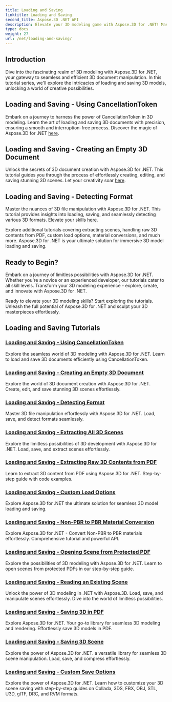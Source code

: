 ```yaml
---
title: Loading and Saving
linktitle: Loading and Saving
second_title: Aspose.3D .NET API
description: Elevate your 3D modeling game with Aspose.3D for .NET! Master efficient loading and saving techniques using CancellationToken. Explore now!
type: docs
weight: 27
url: /net/loading-and-saving/
---
```

## Introduction

Dive into the fascinating realm of 3D modeling with Aspose.3D for .NET, your gateway to seamless and efficient 3D document manipulation. In this tutorial series, we'll explore the intricacies of loading and saving 3D models, unlocking a world of creative possibilities.

## Loading and Saving - Using CancellationToken

Embark on a journey to harness the power of CancellationToken in 3D modeling. Learn the art of loading and saving 3D documents with precision, ensuring a smooth and interruption-free process. Discover the magic of Aspose.3D for .NET [here](./cancellation-token/).

## Loading and Saving - Creating an Empty 3D Document

Unlock the secrets of 3D document creation with Aspose.3D for .NET. This tutorial guides you through the process of effortlessly creating, editing, and saving stunning 3D scenes. Let your creativity soar [here](./create-empty-3d-document/).

## Loading and Saving - Detecting Format

Master the nuances of 3D file manipulation with Aspose.3D for .NET. This tutorial provides insights into loading, saving, and seamlessly detecting various 3D formats. Elevate your skills [here](./detect-format/).

Explore additional tutorials covering extracting scenes, handling raw 3D contents from PDF, custom load options, material conversions, and much more. Aspose.3D for .NET is your ultimate solution for immersive 3D model loading and saving.

## Ready to Begin?

Embark on a journey of limitless possibilities with Aspose.3D for .NET. Whether you're a novice or an experienced developer, our tutorials cater to all skill levels. Transform your 3D modeling experience - explore, create, and innovate with Aspose.3D for .NET.

Ready to elevate your 3D modeling skills? Start exploring the tutorials. Unleash the full potential of Aspose.3D for .NET and sculpt your 3D masterpieces effortlessly.
## Loading and Saving Tutorials
### [Loading and Saving -  Using CancellationToken](./cancellation-token/)
Explore the seamless world of 3D modeling with Aspose.3D for .NET. Learn to load and save 3D documents efficiently using CancellationToken.
### [Loading and Saving -  Creating an Empty 3D Document](./create-empty-3d-document/)
Explore the world of 3D document creation with Aspose.3D for .NET. Create, edit, and save stunning 3D scenes effortlessly.
### [Loading and Saving -  Detecting Format](./detect-format/)
Master 3D file manipulation effortlessly with Aspose.3D for .NET. Load, save, and detect formats seamlessly.
### [Loading and Saving -  Extracting All 3D Scenes](./extract-all-3d-scenes/)
Explore the limitless possibilities of 3D development with Aspose.3D for .NET. Load, save, and extract scenes effortlessly.
### [Loading and Saving -  Extracting Raw 3D Contents from PDF](./extract-raw-3d-contents-pdf/)
Learn to extract 3D content from PDF using Aspose.3D for .NET. Step-by-step guide with code examples.
### [Loading and Saving -  Custom Load Options](./custom-load-options/)
Explore Aspose.3D for .NET the ultimate solution for seamless 3D model loading and saving.
### [Loading and Saving -  Non-PBR to PBR Material Conversion](./non-pbr-to-pbr-material-conversion/)
Explore Aspose.3D for .NET - Convert Non-PBR to PBR materials effortlessly. Comprehensive tutorial and powerful API.
### [Loading and Saving -  Opening Scene from Protected PDF](./open-scene-protected-pdf/)
Explore the possibilities of 3D modeling with Aspose.3D for .NET. Learn to open scenes from protected PDFs in our step-by-step guide.
### [Loading and Saving -  Reading an Existing Scene](./read-existing-scene/)
Unlock the power of 3D modeling in .NET with Aspose.3D. Load, save, and manipulate scenes effortlessly. Dive into the world of limitless possibilities.
### [Loading and Saving -  Saving 3D in PDF](./save-3d-in-pdf/)
Explore Aspose.3D for .NET. Your go-to library for seamless 3D modeling and rendering. Effortlessly save 3D models in PDF.
### [Loading and Saving -  Saving 3D Scene](./save-3d-scene/)
 Explore the power of Aspose.3D for .NET. a versatile library for seamless 3D scene manipulation. Load, save, and compress effortlessly.
### [Loading and Saving -  Custom Save Options](./custom-save-options/)
Explore the power of Aspose.3D for .NET. Learn how to customize your 3D scene saving with step-by-step guides on Collada, 3DS, FBX, OBJ, STL, U3D, glTF, DRC, and RVM formats.